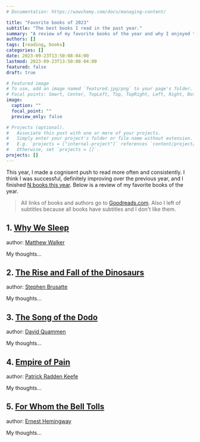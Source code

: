 ```yaml
---
# Documentation: https://wowchemy.com/docs/managing-content/

title: "Favorite books of 2023"
subtitle: "The best books I read in the past year."
summary: "A review of my favorite books of the year and why I enjoyed them so much."
authors: []
tags: [reading, books]
categories: []
date: 2023-09-23T13:50:08-04:00
lastmod: 2023-09-23T13:50:08-04:00
featured: false
draft: true

# Featured image
# To use, add an image named `featured.jpg/png` to your page's folder.
# Focal points: Smart, Center, TopLeft, Top, TopRight, Left, Right, BottomLeft, Bottom, BottomRight.
image:
  caption: ""
  focal_point: ""
  preview_only: false

# Projects (optional).
#   Associate this post with one or more of your projects.
#   Simply enter your project's folder or file name without extension.
#   E.g. `projects = ["internal-project"]` references `content/project/deep-learning/index.md`.
#   Otherwise, set `projects = []`.
projects: []
---
```


This year, I made a cognisent push to read more often and consistently.
I think I was successful, definitely improving over the previous year, and I finished [N books this year](https://www.goodreads.com/challenges/11633-2023-reading-challenge). <!-- TODO (JHC): Fill in final number of books. -->
Below is a review of my favorite books of the year.

> All links of books and authors go to [Goodreads.com](https://www.goodreads.com/).
> Also I left of subtitles because all books have subtitles and I don't like them.

## 1. [Why We Sleep](https://www.goodreads.com/book/show/34466963-why-we-sleep)

author: [Matthew Walker](https://www.goodreads.com/author/show/17598726.Matthew_Walker)

My thoughts...

## 2. [The Rise and Fall of the Dinosaurs](https://www.goodreads.com/book/show/35820369-the-rise-and-fall-of-the-dinosaurs)

author: [Stephen Brusatte](https://www.goodreads.com/author/show/1212001.Stephen_Brusatte)

My thoughts...

## 3. [The Song of the Dodo](https://www.goodreads.com/book/show/546725.The_Song_of_the_Dodo)

author: [David Quammen](https://www.goodreads.com/author/show/32307.David_Quammen)

My thoughts...

## 4. [Empire of Pain](https://www.goodreads.com/book/show/43868109-empire-of-pain)

author: [Patrick Radden Keefe](https://www.goodreads.com/author/show/197852.Patrick_Radden_Keefe)

My thoughts...

## 5. [For Whom the Bell Tolls](https://www.goodreads.com/book/show/46170.For_Whom_the_Bell_Tolls)

author: [Ernest Hemingway](https://www.goodreads.com/author/show/1455.Ernest_Hemingway)

My thoughts...
